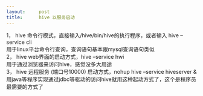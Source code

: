 ```yaml
---
layout:     post
title:      hive 以服务启动
---
```

<div id="article_content" class="article_content clearfix csdn-tracking-statistics" data-pid="blog" data-mod="popu_307" data-dsm="post">
								            <link rel="stylesheet" href="https://csdnimg.cn/release/phoenix/template/css/ck_htmledit_views-f76675cdea.css">
						<div class="htmledit_views" id="content_views">
                1， hive  命令行模式，直接输入/hive/bin/hive的执行程序，或者输入 hive –service cli<br>       用于linux平台命令行查询，查询语句基本跟mysql查询语句类似<br> 2， hive  web界面的启动方式，hive –service hwi  <br>      用于通过浏览器来访问hive，感觉没多大用途<br>3， hive  远程服务 (端口号10000) 启动方式，nohup hive –service hiveserver  &amp; <br>      用java等程序实现通过jdbc等驱动的访问hive就用这种起动方式了，这个是程序员最需要的方式了            </div>
                </div>